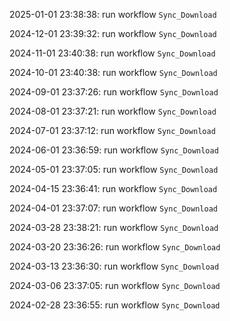 2025-01-01 23:38:38: run workflow `Sync_Download` 

2024-12-01 23:39:32: run workflow `Sync_Download` 

2024-11-01 23:40:38: run workflow `Sync_Download` 

2024-10-01 23:40:38: run workflow `Sync_Download` 

2024-09-01 23:37:26: run workflow `Sync_Download` 

2024-08-01 23:37:21: run workflow `Sync_Download` 

2024-07-01 23:37:12: run workflow `Sync_Download` 

2024-06-01 23:36:59: run workflow `Sync_Download` 

2024-05-01 23:37:05: run workflow `Sync_Download` 

2024-04-15 23:36:41: run workflow `Sync_Download` 

2024-04-01 23:37:07: run workflow `Sync_Download` 

2024-03-28 23:38:21: run workflow `Sync_Download` 

2024-03-20 23:36:26: run workflow `Sync_Download` 

2024-03-13 23:36:30: run workflow `Sync_Download` 

2024-03-06 23:37:05: run workflow `Sync_Download` 

2024-02-28 23:36:55: run workflow `Sync_Download` 


